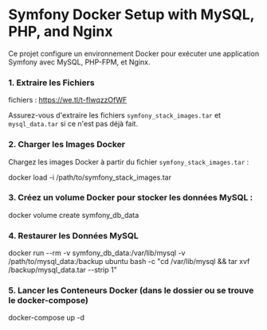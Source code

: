# Symfony Docker Setup with MySQL, PHP, and Nginx

Ce projet configure un environnement Docker pour exécuter une application Symfony avec MySQL, PHP-FPM, et Nginx.
### 1. Extraire les Fichiers
fichiers : https://we.tl/t-fIwqzzOfWF

Assurez-vous d'extraire les fichiers `symfony_stack_images.tar` et `mysql_data.tar` si ce n'est pas déjà fait.

### 2. Charger les Images Docker

Chargez les images Docker à partir du fichier `symfony_stack_images.tar` :

docker load -i /path/to/symfony_stack_images.tar

### 3. Créez un volume Docker pour stocker les données MySQL :
docker volume create symfony_db_data

### 4. Restaurer les Données MySQL
docker run --rm -v symfony_db_data:/var/lib/mysql -v /path/to/mysql_data:/backup ubuntu bash -c "cd /var/lib/mysql && tar xvf /backup/mysql_data.tar --strip 1"

### 5. Lancer les Conteneurs Docker (dans le dossier ou se trouve le docker-compose)
docker-compose up -d
